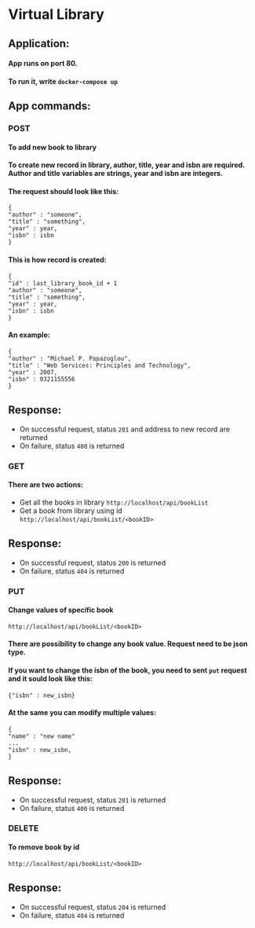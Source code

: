 # Virtual Library

## Application:
#### App runs on port 80.
#### To run it, write `docker-compose up`

## App commands:  

### POST
#### To add new book to library
#### To create new record in library, author, title, year and isbn are required. Author and title variables are strings, year and isbn are integers.
#### The request should look like this:
```
{
"author" : "someone",
"title" : "something",
"year" : year,
"isbn" : isbn
}
```
#### This is how record is created:
```
{
"id" : last_library_book_id + 1
"author" : "someone",
"title" : "something",
"year" : year,
"isbn" : isbn
}
```
#### An example:
```
{
"author" : "Michael P. Papazoglou",
"title" : "Web Services: Principles and Technology",
"year" : 2007,
"isbn" : 0321155556
}
```
## Response:
* On successful request, status `201` and address to new record are returned
* On failure, status `400` is returned


### GET
#### There are two actions:
* Get all the books in library
`http://localhost/api/bookList`
* Get a book from library using id
`http://localhost/api/bookList/<bookID>`
## Response:
* On successful request, status `200` is returned
* On failure, status `404` is returned


### PUT
#### Change values of specific book
`http://localhost/api/bookList/<bookID>`
#### There are possibility to change any book value. Request need to be json type.
#### If you want to change the isbn of the book, you need to sent `put` request and it sould look like this:
```
{"isbn" : new_isbn}
```
#### At the same you can modify multiple values:
```
{
"name" : "new name"
...
"isbn" : new_isbn,
}
```
## Response:
* On successful request, status `201` is returned
* On failure, status `400` is returned


### DELETE
#### To remove book by id
`http://localhost/api/bookList/<bookID>`

## Response:
* On successful request, status `204` is returned
* On failure, status `404` is returned
